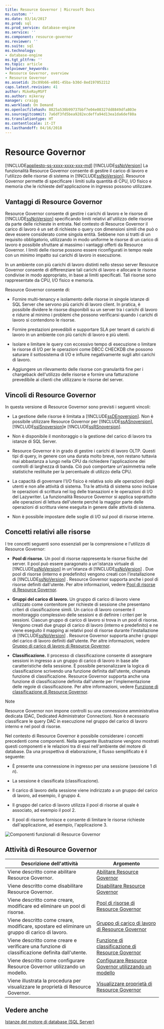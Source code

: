 ```yaml
---
title: Resource Governor | Microsoft Docs
ms.custom: ''
ms.date: 03/14/2017
ms.prod: sql
ms.prod_service: database-engine
ms.service: ''
ms.component: resource-governor
ms.reviewer: ''
ms.suite: sql
ms.technology:
- database-engine
ms.tgt_pltfrm: ''
ms.topic: article
helpviewer_keywords:
- Resource Governor, overview
- Resource Governor
ms.assetid: 2bc89b66-e801-45ba-b30d-8ed197052212
caps.latest.revision: 41
author: MikeRayMSFT
ms.author: mikeray
manager: craigg
ms.workload: On Demand
ms.openlocfilehash: 8825a530b99737bbf7e04e08327dd8849dfa803e
ms.sourcegitcommit: 7a6df3fd5bea9282ecdeffa94d13ea1da6def80a
ms.translationtype: HT
ms.contentlocale: it-IT
ms.lasthandoff: 04/16/2018
---
```

# <a name="resource-governor"></a>Resource Governor
[!INCLUDE[appliesto-ss-xxxx-xxxx-xxx-md](../../includes/appliesto-ss-xxxx-xxxx-xxx-md.md)]
  [!INCLUDE[ssNoVersion](../../includes/ssnoversion-md.md)] La funzionalità Resource Governor consente di gestire il carico di lavoro e l'utilizzo delle risorse di sistema in [!INCLUDE[ssNoVersion](../../includes/ssnoversion-md.md)]. Resource Governor permette di specificare i limiti sulla quantità di CPU, I/O fisico e memoria che le richieste dell'applicazione in ingresso possono utilizzare.  
  
## <a name="benefits-of-resource-governor"></a>Vantaggi di Resource Governor  
 Resource Governor consente di gestire i carichi di lavoro e le risorse di [!INCLUDE[ssNoVersion](../../includes/ssnoversion-md.md)] specificando limiti relativi all'utilizzo delle risorse da parte delle richieste in entrata. Nel contesto di Resource Governor il carico di lavoro è un set di richieste o query con dimensioni simili che può o deve essere considerato come singola entità. Sebbene non si tratti di un requisito obbligatorio, utilizzando in modo uniforme le risorse di un carico di lavoro è possibile sfruttare al massimo i vantaggi offerti da Resource Governor. I limiti delle risorse possono essere riconfigurati in tempo reale con un minimo impatto sui carichi di lavoro in esecuzione.  
  
 In un ambiente con più carichi di lavoro distinti nello stesso server Resource Governor consente di differenziare tali carichi di lavoro e allocare le risorse condivise in modo appropriato, in base ai limiti specificati. Tali risorse sono rappresentate da CPU, I/O fisico e memoria.  
  
 Resource Governor consente di:  
  
-   Fornire multi-tenancy e isolamento delle risorse in singole istanze di SQL Server che servono più carichi di lavoro client. In pratica, è possibile dividere le risorse disponibili su un server tra i carichi di lavoro e ridurre al minimo i problemi che possono verificarsi quando i carichi di lavoro si contendono le risorse.  
  
-   Fornire prestazioni prevedibili e supportare SLA per tenant di carichi di lavoro in un ambiente con più carichi di lavoro e più utenti.  
  
-   Isolare e limitare le query con eccessivo tempo di esecuzione o limitare le risorse di I/O per le operazioni come DBCC CHECKDB che possono saturare il sottosistema di I/O e influire negativamente sugli altri carichi di lavoro.  
  
-   Aggiungere un rilevamento delle risorse con granularità fine per i chargeback dell'utilizzo delle risorse e fornire una fatturazione prevedibile ai clienti che utilizzano le risorse del server.  
  
## <a name="resource-governor-constraints"></a>Vincoli di Resource Governor  
 In questa versione di Resource Governor sono previsti i seguenti vincoli:  
  
-   La gestione delle risorse è limitata a [!INCLUDE[ssDEnoversion](../../includes/ssdenoversion-md.md)]. Non è possibile utilizzare Resource Governor per [!INCLUDE[ssASnoversion](../../includes/ssasnoversion-md.md)], [!INCLUDE[ssISnoversion](../../includes/ssisnoversion-md.md)]e [!INCLUDE[ssRSnoversion](../../includes/ssrsnoversion-md.md)].  
  
-   Non è disponibile il monitoraggio o la gestione del carico di lavoro tra istanze di SQL Server.  
  
-   Resource Governor è in grado di gestire i carichi di lavoro OLTP. Questi tipi di query, in genere con una durata molto breve, non restano tuttavia mai abbastanza a lungo nella CPU da richiedere l'applicazione dei controlli di larghezza di banda. Ciò può comportare un'asimmetria nelle statistiche restituite per la percentuale di utilizzo della CPU.  
  
-   La capacità di governare l'I/O fisico è relativa solo alle operazioni degli utenti e non alle attività di sistema. Tra le attività di sistema sono incluse le operazioni di scrittura nel log delle transazioni e le operazioni di I/O del Lazywriter. La funzionalità Resource Governor si applica soprattutto alle operazioni di lettura dell'utente perché la maggior parte delle operazioni di scrittura viene eseguita in genere dalle attività di sistema.  
  
-   Non è possibile impostare delle soglie di I/O sul pool di risorse interne.  
  
## <a name="resource-concepts"></a>Concetti relativi alle risorse  
 I tre concetti seguenti sono essenziali per la comprensione e l'utilizzo di Resource Governor:  
  
-   **Pool di risorse.** Un pool di risorse rappresenta le risorse fisiche del server. Il pool può essere paragonato a un'istanza virtuale di [!INCLUDE[ssNoVersion](../../includes/ssnoversion-md.md)] in un'istanza di [!INCLUDE[ssNoVersion](../../includes/ssnoversion-md.md)] . Due pool di risorse (interno e predefinito) vengono creati con l'installazione di [!INCLUDE[ssNoVersion](../../includes/ssnoversion-md.md)] . Resource Governor supporta anche i pool di risorse definiti dall'utente. Per altre informazioni, vedere [Pool di risorse di Resource Governor](../../relational-databases/resource-governor/resource-governor-resource-pool.md).  
  
-   **Gruppi del carico di lavoro.** Un gruppo di carico di lavoro viene utilizzato come contenitore per richieste di sessione che presentano criteri di classificazione simili. Un carico di lavoro consente il monitoraggio complessivo delle sessioni e di definire i criteri per le sessioni. Ciascun gruppo di carico di lavoro si trova in un pool di risorse. Vengono creati due gruppi di carico di lavoro (interno e predefinito) e ne viene eseguito il mapping ai relativi pool di risorse durante l'installazione di [!INCLUDE[ssNoVersion](../../includes/ssnoversion-md.md)] . Resource Governor supporta anche i gruppi del carico di lavoro definiti dall'utente. Per altre informazioni, vedere [Gruppo di carico di lavoro di Resource Governor](../../relational-databases/resource-governor/resource-governor-workload-group.md).  
  
-   **Classificazione.** Il processo di classificazione consente di assegnare sessioni in ingresso a un gruppo di carico di lavoro in base alle caratteristiche della sessione. È possibile personalizzare la logica di classificazione scrivendo una funzione definita dall'utente, chiamata funzione di classificazione. Resource Governor supporta anche una funzione di classificazione definita dall'utente per l'implementazione delle regole di classificazione. Per altre informazioni, vedere [Funzione di classificazione di Resource Governor](../../relational-databases/resource-governor/resource-governor-classifier-function.md).  
  
> [!NOTE]  
>  Resource Governor non impone controlli su una connessione amministrativa dedicata (DAC, Dedicated Administrator Connection). Non è necessario classificare le query DAC in esecuzione nel gruppo del carico di lavoro interno e nel pool di risorse.  
  
 Nel contesto di Resource Governor è possibile considerare i concetti precedenti come componenti. Nella seguente illustrazione vengono mostrati questi componenti e le relazioni tra di essi nell'ambiente del motore di database. Da una prospettiva di elaborazione, il flusso semplificato è il seguente:  
  
-   È presente una connessione in ingresso per una sessione (sessione 1 di *n*).  
  
-   La sessione è classificata (classificazione).  
  
-   Il carico di lavoro della sessione viene indirizzato a un gruppo del carico di lavoro, ad esempio, il gruppo 4.  
  
-   Il gruppo del carico di lavoro utilizza il pool di risorse al quale è associato, ad esempio il pool 2.  
  
-   Il pool di risorse fornisce e consente di limitare le risorse richieste dall'applicazione, ad esempio, l'applicazione 3.  
  
 ![Componenti funzionali di Resource Governor](../../relational-databases/resource-governor/media/rg-basic-funct-components.gif "Componenti funzionali di Resource Governor")  
  
## <a name="resource-governor-tasks"></a>Attività di Resource Governor  
  
|Descrizione dell'attività|Argomento|  
|----------------------|-----------|  
|Viene descritto come abilitare Resource Governor.|[Abilitare Resource Governor](../../relational-databases/resource-governor/enable-resource-governor.md)|  
|Viene descritto come disabilitare Resource Governor.|[Disabilitare Resource Governor](../../relational-databases/resource-governor/disable-resource-governor.md)|  
|Viene descritto come creare, modificare ed eliminare un pool di risorse.|[Pool di risorse di Resource Governor](../../relational-databases/resource-governor/resource-governor-resource-pool.md)|  
|Viene descritto come creare, modificare, spostare ed eliminare un gruppo di carico di lavoro.|[Gruppo di carico di lavoro di Resource Governor](../../relational-databases/resource-governor/resource-governor-workload-group.md)|  
|Viene descritto come creare e verificare una funzione di classificazione definita dall'utente.|[Funzione di classificazione di Resource Governor](../../relational-databases/resource-governor/resource-governor-classifier-function.md)|  
|Viene descritto come configurare Resource Governor utilizzando un modello.|[Configurare Resource Governor utilizzando un modello](../../relational-databases/resource-governor/configure-resource-governor-using-a-template.md)|  
|Viene illustrata la procedura per visualizzare le proprietà di Resource Governor.|[Visualizzare proprietà di Resource Governor](../../relational-databases/resource-governor/view-resource-governor-properties.md)|  
  
## <a name="see-also"></a>Vedere anche  
 [Istanze del motore di database &#40;SQL Server&#41;](../../database-engine/configure-windows/database-engine-instances-sql-server.md)  
  
  
